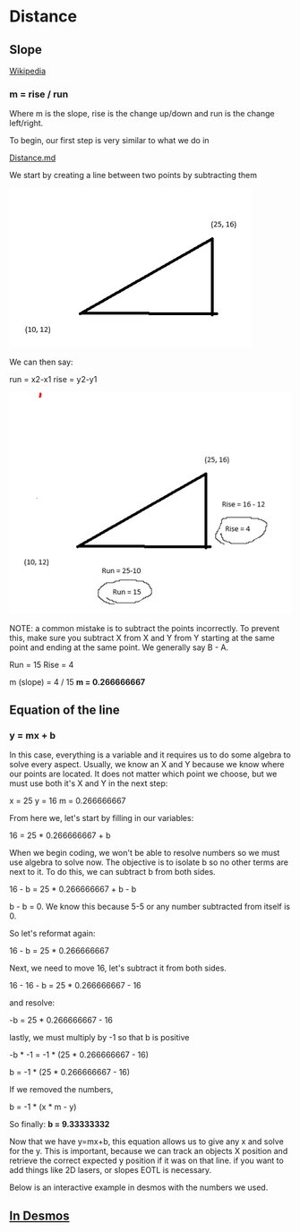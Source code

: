 # Distance

## Slope

[Wikipedia](https://en.wikipedia.org/wiki/Slope)

### m = rise / run

Where m is the slope, rise is the change up/down and run is the change left/right.

To begin, our first step is very similar to what we do in 

[Distance.md](Distance.md)

We start by creating a line between two points by subtracting them

![triangle.png](Images/triangle.png)

We can then say:

run = x2-x1
rise = y2-y1

![RiseRun.png](Images/RiseRun.png)

NOTE: a common mistake is to subtract the points incorrectly.
To prevent this, make sure you subtract X from X and Y from Y starting at the same point and ending at the same point.
We generally say B - A.

Run = 15
Rise = 4

m (slope) = 4 / 15
**m = 0.266666667**

## Equation of the line

### y = mx + b

In this case, everything is a variable and it requires us to do some algebra to solve every aspect.
Usually, we know an X and Y because we know where our points are located. It does not matter which point we choose, but we must use both it's X and Y in the next step:

x = 25
y = 16
m = 0.266666667

From here we, let's start by filling in our variables:

16 = 25 * 0.266666667 + b

When we begin coding, we won't be able to resolve numbers so we must use algebra to solve now. The objective is to isolate b so no other terms are next to it.
To do this, we can subtract b from both sides.

16 - b = 25 * 0.266666667 + b - b

b - b = 0. We know this because 5-5 or any number subtracted from itself is 0.

So let's reformat again:

16 - b = 25 * 0.266666667

Next, we need to move 16, let's subtract it from both sides.

16 - 16 - b = 25 * 0.266666667 - 16

and resolve:

-b = 25 * 0.266666667 - 16

lastly, we must multiply by -1 so that b is positive

-b * -1 = -1 * (25 * 0.266666667 - 16)

b = -1 * (25 * 0.266666667 - 16)

If we removed the numbers,

b = -1 * (x * m - y)

So finally:
**b = 9.33333332** 

Now that we have y=mx+b, this equation allows us to give any x and solve for the y. 
This is important, because we can track an objects X position and retrieve the correct expected y position if it was on that line.
if you want to add things like 2D lasers, or slopes EOTL is necessary. 

Below is an interactive example in desmos with the numbers we used. 


## [In Desmos](https://www.desmos.com/calculator/yxrzjmc2a2)



